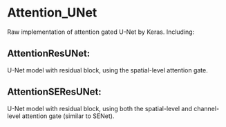Attention_UNet
==============
Raw implementation of attention gated U-Net by Keras. Including:<br>

AttentionResUNet: <br>
------------------
U-Net model with residual block, using the spatial-level attention gate.<br>

AttentionSEResUNet: <br>
-------------------
U-Net model with residual block, using both the spatial-level and channel-level attention gate (similar to SENet).<br>
